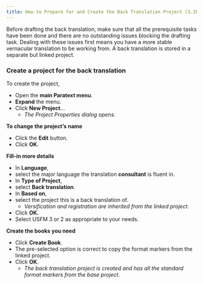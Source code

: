 ```yaml
---
title: How to Prepare for and Create the Back Translation Project (3.2b)
---
```

Before drafting the back translation, make sure that all the prerequisite tasks have been done and there are no outstanding issues blocking the drafting task. Dealing with these issues first means you have a more stable vernacular translation to be working from. A back translation is stored in a separate but linked project.

### Create a project for the back translation

To create the project,

-  Open the **main Paratext menu**.
-  **Expand** the menu.
-  Click **New Project**…  
    -  *The Project Properties dialog opens*.

**To change the project’s name**

-  Click the **Edit** button.
-  Click **OK**.

**Fill-in more details** 
-  In **Language**,
-  select the major language the translation **consultant** is fluent in.
-  In **Type of Project**,
-  select **Back translation**.
-  In **Based on**,
-  select the project this is a back translation of.  
    -  *Versification and registration are inherited from the linked project*.
-  Click **OK.**
-  Select USFM 3 or 2 as appropriate to your needs.

**Create the books you need**
-  Click **Create Book**.
-  The pre-selected option is correct to copy the format markers from the linked project.
-  Click **OK**.
    -  *The back translation project is created and has all the standard format markers from the base project*.
